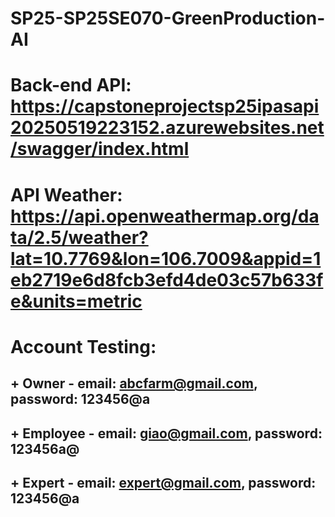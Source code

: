 # SP25-SP25SE070-GreenProduction-AI
# Back-end API: https://capstoneprojectsp25ipasapi20250519223152.azurewebsites.net/swagger/index.html
# API Weather:  https://api.openweathermap.org/data/2.5/weather?lat=10.7769&lon=106.7009&appid=1eb2719e6d8fcb3efd4de03c57b633fe&units=metric
# Account Testing:
## + Owner - email: abcfarm@gmail.com, password: 123456@a
## + Employee - email: giao@gmail.com, password: 123456a@
## + Expert - email: expert@gmail.com, password: 123456@a

